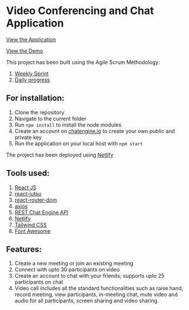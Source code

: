 # Video Conferencing and Chat Application

[View the Application](https://video-call-and-chat.netlify.app/)

[View the Demo](https://youtu.be/hK9BaHOnJnw)

This project has been built using the Agile Scrum Methodology:
1. [Weekly Sprint](https://trello.com/b/53V1bzJz/engage-agile-board)
2. [Daily progress](https://docs.google.com/spreadsheets/d/1Df6OhQp8jlFYD7L73YcX8aWhjWzBfUbdZSpnr7GfTGA/edit#gid=0)

## For installation:
1. Clone the repository
2. Navigate to the current folder
3. Run `npm install` to install the node modules
4. Create an account on [chatengine.io](https://chatengine.io/) to create your own public and private key
5. Run the application on your local host with `npm start`

The project has been deployed using [Netlify](https://www.netlify.com/)

## Tools used:
1. [React JS](https://reactjs.org/)
2. [react-jutsu](https://www.npmjs.com/package/react-jutsu)
3. [react-router-dom](https://www.npmjs.com/package/react-router-dom)
4. [axios](https://www.npmjs.com/package/axios)
5. [REST Chat Engine API](https://rest.chatengine.io/)
6. [Netlify](https://www.netlify.com/)
7. [Tailwind CSS](https://tailwindcss.com/) 
8. [Font Awesome](https://fontawesome.com/)

## Features:
1. Create a new meeting or join an existing meeting
2. Connect with upto 30 participants on video
3. Create an account to chat with your friends; supports upto 25 participants on chat
4. Video call includes all the standard functionalities such as raise hand, record meeting, view participants, 
in-meeting chat, mute video and audio for all participants, screen sharing and video sharing.

